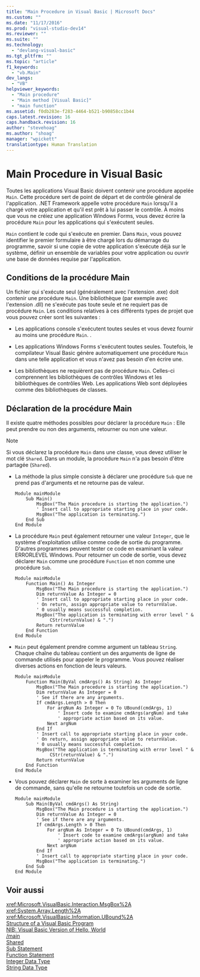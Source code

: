 ```yaml
---
title: "Main Procedure in Visual Basic | Microsoft Docs"
ms.custom: ""
ms.date: "11/17/2016"
ms.prod: "visual-studio-dev14"
ms.reviewer: ""
ms.suite: ""
ms.technology: 
  - "devlang-visual-basic"
ms.tgt_pltfrm: ""
ms.topic: "article"
f1_keywords: 
  - "vb.Main"
dev_langs: 
  - "VB"
helpviewer_keywords: 
  - "Main procedure"
  - "Main method [Visual Basic]"
  - "main function"
ms.assetid: f0db283e-f283-4464-b521-b90858cc1b44
caps.latest.revision: 16
caps.handback.revision: 16
author: "stevehoag"
ms.author: "shoag"
manager: "wpickett"
translationtype: Human Translation
---
```

# Main Procedure in Visual Basic
Toutes les applications Visual Basic doivent contenir une procédure appelée `Main`.  Cette procédure sert de point de départ et de contrôle général de l'application.  .NET Framework appelle votre procédure `Main` lorsqu'il a chargé votre application et qu'il est prêt à lui passer le contrôle.  À moins que vous ne créiez une application Windows Forms, vous devez écrire la procédure `Main` pour les applications qui s'exécutent seules.  
  
 `Main` contient le code qui s'exécute en premier.  Dans `Main`, vous pouvez identifier le premier formulaire à être chargé lors du démarrage du programme, savoir si une copie de votre application s'exécute déjà sur le système, définir un ensemble de variables pour votre application ou ouvrir une base de données requise par l'application.  
  
## Conditions de la procédure Main  
 Un fichier qui s'exécute seul \(généralement avec l'extension .exe\) doit contenir une procédure `Main`.  Une bibliothèque \(par exemple avec l'extension .dll\) ne s'exécute pas toute seule et ne requiert pas de procédure `Main`.  Les conditions relatives à ces différents types de projet que vous pouvez créer sont les suivantes :  
  
-   Les applications console s'exécutent toutes seules et vous devez fournir au moins une procédure `Main`.  .  
  
-   Les applications Windows Forms s'exécutent toutes seules.  Toutefois, le compilateur Visual Basic génère automatiquement une procédure `Main` dans une telle application et vous n'avez pas besoin d'en écrire une.  
  
-   Les bibliothèques ne requièrent pas de procédure `Main`.  Celles\-ci comprennent les bibliothèques de contrôles Windows et les bibliothèques de contrôles Web.  Les applications Web sont déployées comme des bibliothèques de classes.  
  
## Déclaration de la procédure Main  
 Il existe quatre méthodes possibles pour déclarer la procédure `Main` :  Elle peut prendre ou non des arguments, retourner ou non une valeur.  
  
> [!NOTE]
>  Si vous déclarez la procédure `Main` dans une classe, vous devez utiliser le mot clé `Shared`.  Dans un module, la procédure `Main` n'a pas besoin d'être partagée \(`Shared`\).  
  
-   La méthode la plus simple consiste à déclarer une procédure `Sub` que ne prend pas d'arguments et ne retourne pas de valeur.  
  
    ```  
    Module mainModule  
        Sub Main()  
            MsgBox("The Main procedure is starting the application.")  
            ' Insert call to appropriate starting place in your code.  
            MsgBox("The application is terminating.")  
        End Sub  
    End Module  
    ```  
  
-   La procédure `Main` peut également retourner une valeur `Integer`, que le système d'exploitation utilise comme code de sortie du programme.  D'autres programmes peuvent tester ce code en examinant la valeur ERRORLEVEL Windows.  Pour retourner un code de sortie, vous devez déclarer `Main` comme une procédure `Function` et non comme une procédure `Sub`.  
  
    ```  
    Module mainModule  
        Function Main() As Integer  
            MsgBox("The Main procedure is starting the application.")  
            Dim returnValue As Integer = 0  
            ' Insert call to appropriate starting place in your code.  
            ' On return, assign appropriate value to returnValue.  
            ' 0 usually means successful completion.  
            MsgBox("The application is terminating with error level " &  
                 CStr(returnValue) & ".")  
            Return returnValue  
        End Function  
    End Module  
    ```  
  
-   `Main` peut également prendre comme argument un tableau `String`.  Chaque chaîne du tableau contient un des arguments de ligne de commande utilisés pour appeler le programme.  Vous pouvez réaliser diverses actions en fonction de leurs valeurs.  
  
    ```  
    Module mainModule  
        Function Main(ByVal cmdArgs() As String) As Integer  
            MsgBox("The Main procedure is starting the application.")  
            Dim returnValue As Integer = 0  
            ' See if there are any arguments.  
            If cmdArgs.Length > 0 Then  
                For argNum As Integer = 0 To UBound(cmdArgs, 1)  
                    ' Insert code to examine cmdArgs(argNum) and take  
                    ' appropriate action based on its value.  
                Next argNum  
            End If  
            ' Insert call to appropriate starting place in your code.  
            ' On return, assign appropriate value to returnValue.  
            ' 0 usually means successful completion.  
            MsgBox("The application is terminating with error level " &  
                 CStr(returnValue) & ".")  
            Return returnValue  
        End Function  
    End Module  
    ```  
  
-   Vous pouvez déclarer `Main` de sorte à examiner les arguments de ligne de commande, sans qu'elle ne retourne toutefois un code de sortie.  
  
    ```  
    Module mainModule  
        Sub Main(ByVal cmdArgs() As String)  
            MsgBox("The Main procedure is starting the application.")  
            Dim returnValue As Integer = 0  
            ' See if there are any arguments.  
            If cmdArgs.Length > 0 Then  
                For argNum As Integer = 0 To UBound(cmdArgs, 1)  
                    ' Insert code to examine cmdArgs(argNum) and take  
                    ' appropriate action based on its value.  
                Next argNum  
            End If  
            ' Insert call to appropriate starting place in your code.  
            MsgBox("The application is terminating.")  
        End Sub  
    End Module  
    ```  
  
## Voir aussi  
 <xref:Microsoft.VisualBasic.Interaction.MsgBox%2A>   
 <xref:System.Array.Length%2A>   
 <xref:Microsoft.VisualBasic.Information.UBound%2A>   
 [Structure of a Visual Basic Program](../../../visual-basic/programming-guide/program-structure/structure-of-a-visual-basic-program.md)   
 [NIB: Visual Basic Version of Hello, World](http://msdn.microsoft.com/fr-fr/9d030b60-e148-4366-a462-69532f02294c)   
 [\/main](../../../visual-basic/reference/command-line-compiler/main.md)   
 [Shared](../../../visual-basic/language-reference/modifiers/shared.md)   
 [Sub Statement](../../../visual-basic/language-reference/statements/sub-statement.md)   
 [Function Statement](../../../visual-basic/language-reference/statements/function-statement.md)   
 [Integer Data Type](../../../visual-basic/language-reference/data-types/integer-data-type.md)   
 [String Data Type](../../../visual-basic/language-reference/data-types/string-data-type.md)